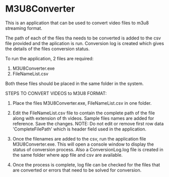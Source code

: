 # M3U8Converter
This is an application that can be used to convert video files to m3u8 streaming format.

The path of each of the files tha needs to be converted is added to the csv file provided and the aplication is run. Conversion log is created which gives the details of the files conversion status.

To run the application, 2 files are required:
1. M3U8Converter.exe
2. FileNameList.csv

Both these files should be placed in the same folder in the system.

STEPS TO CONVERT VIDEOS to M3U8 FORMAT:

1. Place the files M3U8Converter.exe, FileNameList.csv in one folder.

2. Edit the FileNameList.csv file to contain the complete path of the file along with extension of th videos. Sample files names are added for reference. Save the changes. NOTE: Do not edit or remove first row data 'CompleteFilePath' which is header field used in the application.

3. Once the filenames are added to the csv, run the application file M3U8Converter.exe. This will open a console window to display the status of conversion process. Also a ConversionLog.log file is created in the same folder where app file and csv are available.

4. Once the process is complete, log file can be checked for the files that are converted or errors that need to be solved for conversion.
